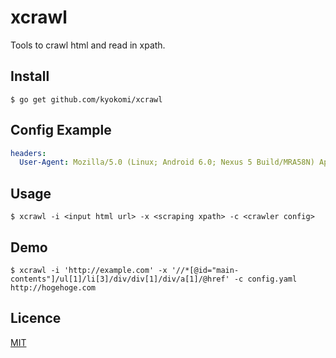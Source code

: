 xcrawl
==============================

Tools to crawl html and read in xpath.

## Install
```
$ go get github.com/kyokomi/xcrawl
```

## Config Example
```yaml
headers:
  User-Agent: Mozilla/5.0 (Linux; Android 6.0; Nexus 5 Build/MRA58N) AppleWebKit/537.36 (KHTML, like Gecko) Chrome/55.0.2883.87 Mobile Safari/537.36
```

## Usage
```
$ xcrawl -i <input html url> -x <scraping xpath> -c <crawler config>
```

## Demo
```
$ xcrawl -i 'http://example.com' -x '//*[@id="main-contents"]/ul[1]/li[3]/div/div[1]/div/a[1]/@href' -c config.yaml
http://hogehoge.com
```

## Licence
[MIT](https://github.com/kyokomi/xcrawl/blob/master/LICENCE)
